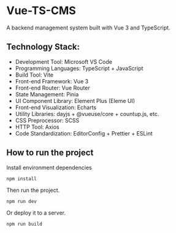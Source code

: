 # Vue-TS-CMS
 A backend management system built with Vue 3 and TypeScript.

## Technology Stack:

- Development Tool: Microsoft VS Code
- Programming Languages: TypeScript + JavaScript
- Build Tool: Vite
- Front-end Framework: Vue 3
- Front-end Router: Vue Router
- State Management: Pinia
- UI Component Library: Element Plus (Eleme UI)
- Front-end Visualization: Echarts
- Utility Libraries: dayjs + @vueuse/core + countup.js, etc.
- CSS Preprocessor: SCSS
- HTTP Tool: Axios
- Code Standardization: EditorConfig + Prettier + ESLint

## How to run the project

Install environment dependencies

```shell
npm install
```

Then run the project.

```shell
npm run dev
```

Or deploy it to a server.

```shell
npm run build
```

